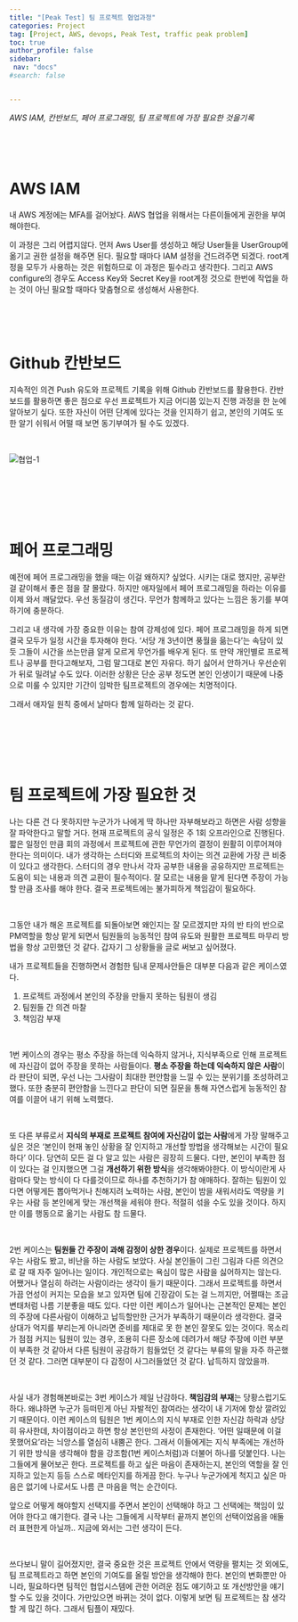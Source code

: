 ```yaml
---
title: "[Peak Test] 팀 프로젝트 협업과정"
categories: Project
tag: [Project, AWS, devops, Peak Test, traffic peak problem]
toc: true
author_profile: false
sidebar:
 nav: "docs"
#search: false


---
```


*AWS IAM, 칸반보드, 페어 프로그래밍, 팀 프로젝트에 가장 필요한 것을기록*

    

    

# AWS IAM

내 AWS 계정에는 MFA를 걸어놨다. AWS 협업을 위해서는 다른이들에게 권한을 부여해야한다.

이 과정은 그리 어렵지않다. 먼저 Aws User를 생성하고 해당 User들을 UserGroup에 옮기고 권한 설정을 해주면 된다. 필요할 때마다 IAM 설정을 건드려주면 되겠다. root계정을 모두가 사용하는 것은 위험하므로 이 과정은 필수라고 생각한다. 그리고 AWS configure의 경우도 Access Key와 Secret Key을 root계정 것으로 한번에 작업을 하는 것이 아닌 필요할 때마다 맞춤형으로 생성해서 사용한다.

    

    

# Github 칸반보드

지속적인 의견 Push 유도와 프로젝트 기록을 위해 Github 칸반보드를 활용한다. 칸반보드를 활용하면 좋은 점으로 우선 프로젝트가 지금 어디쯤 있는지 진행 과정을 한 눈에 알아보기 싶다. 또한 자신이 어떤 단계에 있다는 것을 인지하기 쉽고, 본인의 기여도 또한 알기 쉬워서 어떨 때 보면 동기부여가 될 수도 있겠다.

    

![협업-1](https://user-images.githubusercontent.com/75375944/208860533-235226d0-d5ff-4e34-86d6-716d77bb86c8.png)

    

    

    

# 페어 프로그래밍

예전에 페어 프로그래밍을 했을 때는 이걸 왜하지? 싶었다. 시키는 대로 했지만, 공부란 걸 같이해서 좋은 점을 잘 몰랐다. 하지만 애자일에서 페어 프로그래밍을 하라는 이유를 이제 와서 깨달았다. 우선 동질감이 생긴다. 무언가 함께하고 있다는 느낌은 동기를 부여하기에 충분하다.

그리고 내 생각에 가장 중요한 이유는 참여 강제성에 있다. 페어 프로그래밍을 하게 되면 결국 모두가 일정 시간을 투자해야 한다. ‘서당 개 3년이면 풍월을 읆는다’는 속담이 있듯 그들이 시간을 쓰는만큼 알게 모르게 무언가를 배우게 된다. 또 만약 개인별로 프로젝트나 공부를 한다고해보자, 그럼 말그대로 본인 자유다. 하기 싫어서 안하거나 우선순위가 뒤로 밀려날 수도 있다. 이러한 상황은 단순 공부 정도면 본인 인생이기 때문에 나중으로 미룰 수 있지만 기간이 임박한 팀프로젝트의 경우에는 치명적이다.

그래서 애자일 원칙 중에서 날마다 함께 일하라는 것 같다.

    

    

    

# 팀 프로젝트에 가장 필요한 것

나는 다른 건 다 못하지만 누군가가 나에게 딱 하나만 자부해보라고 하면은 사람 성향을 잘 파악한다고 말할 거다. 현재 프로젝트의 공식 일정은 주 1회 오프라인으로 진행된다. 짧은 일정인 만큼 회의 과정에서 프로젝트에 관한 무언가의 결정이 원활히 이루어져야 한다는 의미이다. 내가 생각하는 스터디와 프로젝트의 차이는 의견 교환에 가장 큰 비중이 있다고 생각한다. 스터디의 경우 만나서 각자 공부한 내용을 공유하지만 프로젝트는 도움이 되는 내용과 의견 교환이 필수적이다. 잘 모르는 내용을 맡게 된다면 주장이 가능할 만큼 조사를 해야 한다. 결국 프로젝트에는 불가피하게 책임감이 필요하다.

    

그동안 내가 해온 프로젝트를 되돌아보면 왜인지는 잘 모르겠지만 자의 반 타의 반으로 PM역할을 항상 맡게 되면서 팀원들의 능동적인 참여 유도와 원활한 프로젝트 마무리 방법을 항상 고민했던 것 같다. 갑자기 그 상황들을 글로 써보고 싶어졌다.

내가 프로젝트들을 진행하면서 경험한 팀내 문제사안들은 대부분 다음과 같은 케이스였다.

1. 프로젝트 과정에서 본인의 주장을 만들지 못하는 팀원이 생김
2. 팀원들 간 의견 마찰
3. 책임감 부재

    

1번 케이스의 경우는 평소 주장을 하는데 익숙하지 않거나, 지식부족으로 인해 프로젝트에 자신감이 없어 주장을 못하는 사람들이다. **평소 주장을 하는데 익숙하지 않은 사람**이라 판단이 되면, 우선 나는 그사람이 최대한 편안함을 느낄 수 있는 분위기를 조성하려고 했다. 또한 충분히 편안함을 느낀다고 판단이 되면 질문을 통해 자연스럽게 능동적인 참여를 이끌어 내기 위해 노력했다.

    

또 다른 부류로서 **지식의 부재로 프로젝트 참여에 자신감이 없는 사람**에게 가장 말해주고 싶은 것은 ‘본인이 현재 놓인 상황을 잘 인지하고 개선할 방법을 생각해보는 시간이 필요하다’ 이다. 당연히 모든 걸 다 알고 있는 사람은 굉장히 드물다. 다만, 본인이 부족한 점이 있다는 걸 인지했으면 그걸 **개선하기 위한 방식**을 생각해봐야한다. 이 방식이란게 사람마다 맞는 방식이 다 다를것이므로 하나를 추천하기가 참 애매하다. 잘하는 팀원이 있다면 어떻게든 뽑아먹거나 친해지려 노력하는 사람, 본인이 밤을 새워서라도 역량을 키우는 사람 등 본인에게 맞는 개선책을 세워야 한다. 적절히 섞을 수도 있을 것이다. 하지만 이를 행동으로 옮기는 사람도 참 드물다.

    

2번 케이스는 **팀원들 간 주장이 과해 감정이 상한 경우**이다. 실제로 프로젝트를 하면서 우는 사람도 봤고, 비난을 하는 사람도 보았다. 사실 본인들이 그린 그림과 다른 의견으로 갈 때 자주 일어나는 일이다. 개인적으로는 욕심이 많은 사람을 싫어하지는 않는다. 어쨌거나 열심히 하려는 사람이라는 생각이 들기 때문이다. 그래서 프로젝트를 하면서 가끔 언성이 커지는 모습을 보고 있자면 팀에 긴장감이 도는 걸 느끼지만, 어쩔때는 조금 변태처럼 나름 기분좋을 때도 있다. 다만 이런 케이스가 일어나는 근본적인 문제는 본인의 주장에 다른사람이 이해하고 납득할만한 근거가 부족하기 때문이라 생각한다. 결국 상대가 억지를 부리는게 아니라면 준비를 제대로 못 한 본인 잘못도 있는 것이다. 목소리가 점점 커지는 팀원이 있는 경우, 조용히 다른 장소에 데려가서 해당 주장에 이런 부분이 부족한 것 같아서 다른 팀원이 공감하기 힘들었던 것 같다는 부류의 말을 자주 하곤했던 것 같다. 그러면 대부분이 다 감정이 사그러들었던 것 같다. 납득하지 않았을까.

    

사실 내가 경험해본바로는 3번 케이스가 제일 난감하다. **책임감의 부재**는 당황스럽기도 하다. 왜냐하면 누군가 등떠민게 아닌 자발적인 참여라는 생각이 내 기저에 항상 깔려있기 때문이다. 이런 케이스의 팀원은 1번 케이스의 지식 부재로 인한 자신감 하락과 상당히 유사한데, 차이점이라고 하면 항상 본인만의 사정이 존재한다. ‘어떤 일때문에 이걸 못했어요’라는 늬앙스를 열심히 내뿜곤 한다. 그래서 이들에게는 지식 부족에는 개선하기 위한 방식을 생각해야 함을 강조함(1번 케이스처럼)과 더불어 하나를 덧붙인다. 나는 그들에게 물어보곤 한다. 프로젝트를 하고 싶은 마음이 존재하는지, 본인의 역할을 잘 인지하고 있는지 등등 스스로 메타인지를 하게끔 한다. 누구나 누군가에게 척지고 싶은 마음은 없기에 나로서도 나름 큰 마음을 먹는 순간이다.

앞으로 어떻게 해야할지 선택지를 주면서 본인이 선택해야 하고 그 선택에는 책임이 있어야 한다고 얘기한다. 결국 나는 그들에게 시작부터 끝까지 본인의 선택이었음을 애둘러 표현한게 아닐까.. 지금에 와서는 그런 생각이 든다.

    

쓰다보니 말이 길어졌지만, 결국 중요한 것은 프로젝트 안에서 역량을 펼치는 것 외에도, 팀 프로젝트라고 하면 본인의 기여도를 올릴 방안을 생각해야 한다. 본인의 변화뿐만 아니라, 필요하다면 팀적인 협업시스템에 관한 어려운 점도 얘기하고 또 개선방안을 얘기할 수도 있을 것이다. 가만있으면 바뀌는 것이 없다. 이렇게 보면 팀 프로젝트는 참 생각할 게 많긴 하다. 그래서 팀플이 재밌다.
